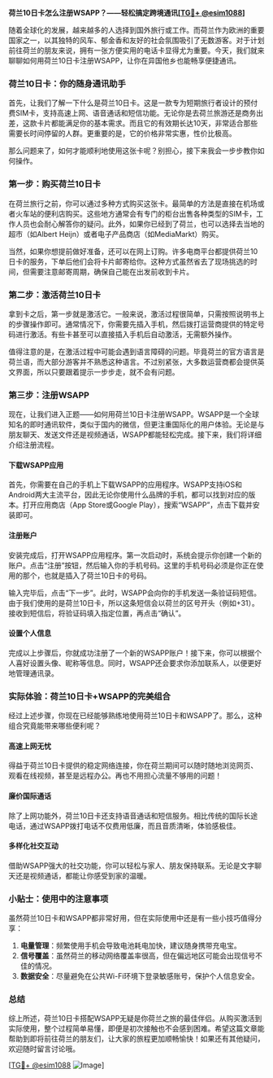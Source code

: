 **荷兰10日卡怎么注册WSAPP？——轻松搞定跨境通讯[[TG💪+ @esim1088](https://t.me/s/esim1088)]**

随着全球化的发展，越来越多的人选择到国外旅行或工作。而荷兰作为欧洲的重要国家之一，以其独特的风车、郁金香和友好的社会氛围吸引了无数游客。对于计划前往荷兰的朋友来说，拥有一张方便实用的电话卡显得尤为重要。今天，我们就来聊聊如何用荷兰10日卡注册WSAPP，让你在异国他乡也能畅享便捷通讯。

### 荷兰10日卡：你的随身通讯助手

首先，让我们了解一下什么是荷兰10日卡。这是一款专为短期旅行者设计的预付费SIM卡，支持高速上网、语音通话和短信功能。无论你是去荷兰旅游还是商务出差，这款卡片都能满足你的基本需求。而且它的有效期长达10天，非常适合那些需要长时间停留的人群。更重要的是，它的价格非常实惠，性价比极高。

那么问题来了，如何才能顺利地使用这张卡呢？别担心，接下来我会一步步教你如何操作。

### 第一步：购买荷兰10日卡

在荷兰旅行之前，你可以通过多种方式购买这张卡。最简单的方法是直接在机场或者火车站的便利店购买。这些地方通常会有专门的柜台出售各种类型的SIM卡，工作人员也会耐心解答你的疑问。此外，如果你已经到了荷兰，也可以选择去当地的超市（如Albert Heijn）或者电子产品商店（如MediaMarkt）购买。

当然，如果你想提前做好准备，还可以在网上订购。许多电商平台都提供荷兰10日卡的服务，下单后他们会将卡片邮寄给你。这种方式虽然省去了现场挑选的时间，但需要注意邮寄周期，确保自己能在出发前收到卡片。

### 第二步：激活荷兰10日卡

拿到卡之后，第一步就是激活它。一般来说，激活过程很简单，只需按照说明书上的步骤操作即可。通常情况下，你需要先插入手机，然后拨打运营商提供的特定号码进行激活。有些卡甚至可以直接插入手机后自动激活，无需额外操作。

值得注意的是，在激活过程中可能会遇到语言障碍的问题。毕竟荷兰的官方语言是荷兰语，而大部分游客并不熟悉这种语言。不过别紧张，大多数运营商都会提供英文界面，所以只要跟着提示一步步走，就不会有问题。

### 第三步：注册WSAPP

现在，让我们进入正题——如何用荷兰10日卡注册WSAPP。WSAPP是一个全球知名的即时通讯软件，类似于国内的微信，但更注重国际化的用户体验。无论是与朋友聊天、发送文件还是视频通话，WSAPP都能轻松完成。接下来，我们将详细介绍注册流程。

#### 下载WSAPP应用

首先，你需要在自己的手机上下载WSAPP的应用程序。WSAPP支持iOS和Android两大主流平台，因此无论你使用什么品牌的手机，都可以找到对应的版本。打开应用商店（App Store或Google Play），搜索“WSAPP”，点击下载并安装即可。

#### 注册账户

安装完成后，打开WSAPP应用程序。第一次启动时，系统会提示你创建一个新的账户。点击“注册”按钮，然后输入你的手机号码。这里的手机号码必须是你正在使用的那个，也就是插入了荷兰10日卡的号码。

输入完毕后，点击“下一步”。此时，WSAPP会向你的手机发送一条验证码短信。由于我们使用的是荷兰10日卡，所以这条短信会以荷兰的区号开头（例如+31）。接收到短信后，将验证码填入指定位置，再点击“确认”。

#### 设置个人信息

完成以上步骤后，你就成功注册了一个新的WSAPP账户！接下来，你可以根据个人喜好设置头像、昵称等信息。同时，WSAPP还会要求你添加联系人，以便更好地管理通讯录。

### 实际体验：荷兰10日卡+WSAPP的完美组合

经过上述步骤，你现在已经能够熟练地使用荷兰10日卡和WSAPP了。那么，这种组合究竟能带来哪些便利呢？

#### 高速上网无忧

得益于荷兰10日卡提供的稳定网络连接，你在荷兰期间可以随时随地浏览网页、观看在线视频，甚至是远程办公。再也不用担心流量不够用的问题！

#### 廉价国际通话

除了上网功能外，荷兰10日卡还支持语音通话和短信服务。相比传统的国际长途电话，通过WSAPP拨打电话不仅费用低廉，而且音质清晰，体验感极佳。

#### 多样化社交互动

借助WSAPP强大的社交功能，你可以轻松与家人、朋友保持联系。无论是文字聊天还是视频通话，都能让你感受到家的温暖。

### 小贴士：使用中的注意事项

虽然荷兰10日卡和WSAPP都非常好用，但在实际使用中还是有一些小技巧值得分享：

1. **电量管理**：频繁使用手机会导致电池耗电加快，建议随身携带充电宝。
2. **信号覆盖**：虽然荷兰的移动网络覆盖率很高，但在偏远地区可能会出现信号不佳的情况。
3. **数据安全**：尽量避免在公共Wi-Fi环境下登录敏感账号，保护个人信息安全。

### 总结

综上所述，荷兰10日卡搭配WSAPP无疑是你荷兰之旅的最佳伴侣。从购买激活到实际使用，整个过程简单易懂，即便是初次接触也不会感到困难。希望这篇文章能帮助到即将前往荷兰的朋友们，让大家的旅程更加顺畅愉快！如果还有其他疑问，欢迎随时留言讨论哦。

[[TG💪+ @esim1088](https://t.me/s/esim1088) ![Image](https://i.postimg.cc/4NQfJmqS/Snipaste-2025-05-13-00-14-12.png)]